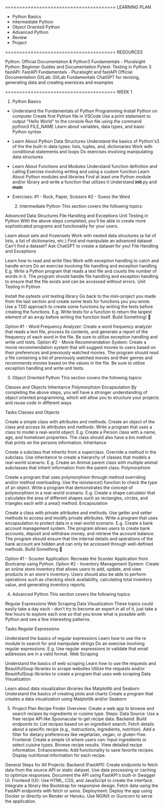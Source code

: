 =======================================
LEARNING PLAN

- Python Basics
- Intermediate Python
- Object Oriented Python
- Advanced Python
- Review
- Project

=======================================
RESOURCES

Python: Official Documentation & Python3 Fundamentals - Pluralsight
Python: Beginner Guides and Documentation
Pytest: Testing in Python 3
fastAPI: FastAPI Fundamentals - Pluralsight and fastAPI Official Documentation
GitLab: GitLab Fundamentals
ChatGPT for revising, generating data and creating exersices and examples

=======================================
WEEK 1

1. Python Basics

- Understand the Fundamentals of Python Programming
  Install Python on computer
  Create first Python file in VSCode
  Use a print statement to output "Hello World" to the console
  Run file using the command python3 FILE_NAME
  Learn about variables, data types, and basic Python syntax

- Learn About Python Data Structures
  Understand the basics of Python's3 of the the built-in data types: lists, tuples, and, dictionaries
  Work with conditional statements and loops
  Do exercises involving manipulating data structures

- Learn About Functions and Modules
  Understand function definition and calling
  Exercise involving writing and using a custom function
  Learn About Python modules and libraries
  Find at least one Python module and/or library and write a function that utilizes it
  Understand **init**.py and **main**

- Exercises:
  #1 - Rock, Paper, Scissors
  #2 - Guess the Word

  2. Intermediate Python
     This section covers the following topics:

Advanced Data Structures
File Handling and Exceptions
Unit Testing in Python
With the above steps completed, you'll be able to create more sophisticated programs and functionality for your users.

Learn about sets and frozensets
Work with nested data structures (a list of lists, a list of dictionaries, etc.)
Find and manipulate an advanced dataset
Can't find a dataset? Ask ChatGPT to create a dataset for you!
File Handling and Exceptions

Learn how to read and write files
Work with exception handling to catch and handle errors
Do an exercise involving file handling and exception handling
E.g. Write a Python program that reads a text file and counts the number of words in it. The program should handle file handling and exception handling to ensure that the file exists and can be accessed without errors.
Unit Testing in Python

Install the pytests unit testing library
Go back to the mini-project you made from the last section and create some tests for functions you you wrote.
Use a TDD approach to create some functions by writing the tests before creating the functions.
E.g. Write tests for a function to return the largest element of an array before writing the function itself.
Build Something! 🔨

Option #1 - Word Frequency Analyzer: Create a word frequency analyzer that reads a text file, process its contents, and generate a report of the frequency of each word in the file. Be sure to utilize exception handling and write unit tests.
Option #2 - Movie Recommendation System: Create a movie recommendation system that will suggest movies to users based on their preferences and previously watched movies. The program should read a file containing a list of previously watched movies and their genres and recommends movies based on the values in the file. Be sure to utilize exception handling and write unit tests.

3. Object Oriented Python
   This section covers the following topics:

Classes and Objects
Inheritance
Polymorphism
Encapsulation
By completing the above steps, you will have a stronger understanding of object oriented programming, which will allow you to structure your projects and reuse code in different ways.

Tasks
Classes and Objects

Create a simple class with attributes and methods.
Create an object of the class and access its attributes and methods.
Write a program that uses a class to model a real-world object.
E.g. Create a Person class with a name, age, and hometown properties. The class should also have a bio method that prints on the persons information.
Inheritance

Create a subclass that inherits from a superclass.
Override a method in the subclass.
Use inheritance to create a hierarchy of classes that models a real-world scenario.
E.g. Create an Animal parent class with multiple animal subclasses that inherit information from the parent class.
Polymorphism

Create a program that uses polymorphism through method overriding and/or method overloading.
Use the isinstance() function to check the type of an object.
Write a program that demonstrates the concept of polymorphism in a real-world scenario.
E.g. Create a shape calculator that calculates the area of different shapes such as rectangles, circles, and triangles each with a area() method.
Encapsulation

Create a class with private attributes and methods.
Use getter and setter methods to access and modify private attributes.
Write a program that uses encapsulation to protect data in a real-world scenario.
E.g. Create a bank account management system. The program allows users to create bank accounts, deposit and withdraw money, and retrieve the account balance. The program should ensure that the internal details and operations of the bank account are hidden and can only be accessed through well-defined methods.
Build Something 🔨

Option #1 - Scooter Application: Recreate the Scooter Application from Bootcamp using Python.
Option #2 - Inventory Management System: Create an online store inventory that allows users to add, update, and view products in an store's inventory. Users should also be able to perform operations such as checking stock availability, calculating total inventory value, and generating inventory reports.

4. Advanced Python
   This section covers the following topics:

Regular Expressions
Web Scraping
Data Visualization
These topics could easily take a day each - don't try to become an expert in all of it, just take a few hours to explore each one so that you know what is possible with Python and see a few interesting patterns.

Tasks
Regular Expressions

Understand the basics of regular expressions
Learn how to use the re module to search for and manipulate strings
Do an exercise involving regular expressions.
E.g. Use regular expressions to validate that email addresses are in a valid format.
Web Scraping

Understand the basics of web scraping
Learn how to use the requests and BeautifulSoup libraries to scrape websites
Utilize the requests and/or BeautifulSoup libraries to create a program that uses web scraping
Data Visualization

Learn about data visualization libraries like Matplotlib and Seaborn
Understand the basics of creating plots and charts
Create a program that creates a data visualization using Matplotlib and/or Seaborn

5.  Project Plan
    Recipe Finder
    Overview:
    Create a web app to browse and search recipes by ingredients or cuisine type.
    Steps:
    Data Source: Use a free recipe API like Spoonacular to get recipe data.
    Backend:
    Build endpoints to:
    List recipes based on an ingredient search.
    Fetch details about a specific recipe (e.g., instructions, ingredients, nutrition).
    Add a filter for dietary preferences like vegetarian, vegan, or gluten-free.
    Frontend:
    Create a simple UI where users can:
    Input ingredients or select cuisine types.
    Browse recipe results.
    View detailed recipe information.
    Enhancements:
    Add functionality to save favorite recipes.
    Display nutritional information for each recipe.

General Steps for All Projects:
Backend (FastAPI):
Create endpoints to fetch data from the source API or static dataset.
Use data processing or caching to optimize responses.
Document the API using FastAPI's built-in Swagger UI.
Frontend (UI):
Use HTML, CSS, and JavaScript to create the interface.
Integrate a library like Bootstrap for responsive design.
Fetch data using the FastAPI endpoints with fetch or axios.
Deployment:
Deploy the app using Docker or directly on Render or Heroku.
Use NGINX or Gunicorn to serve the application.
